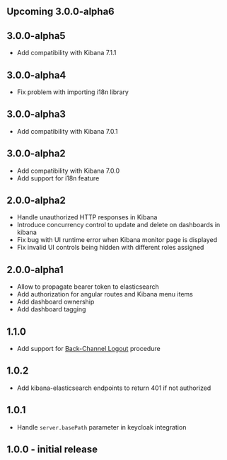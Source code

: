 ## Upcoming 3.0.0-alpha6

## 3.0.0-alpha5
* Add compatibility with Kibana 7.1.1

## 3.0.0-alpha4
* Fix problem with importing i18n library

## 3.0.0-alpha3
* Add compatibility with Kibana 7.0.1

## 3.0.0-alpha2

* Add compatibility with Kibana 7.0.0
* Add support for i18n feature

## 2.0.0-alpha2

* Handle unauthorized HTTP responses in Kibana
* Introduce concurrency control to update and delete on dashboards in kibana
* Fix bug with UI runtime error when Kibana monitor page is displayed
* Fix invalid UI controls being hidden with different roles assigned

## 2.0.0-alpha1

* Allow to propagate bearer token to elasticsearch
* Add authorization for angular routes and Kibana menu items
* Add dashboard ownership
* Add dashboard tagging

## 1.1.0

* Add support for [Back-Channel Logout](https://openid.net/specs/openid-connect-backchannel-1_0.html) procedure

## 1.0.2

* Add kibana-elasticsearch endpoints to return 401 if not authorized

## 1.0.1

* Handle ``server.basePath`` parameter in keycloak integration

## 1.0.0 - initial release